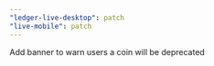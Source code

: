 ```yaml
---
"ledger-live-desktop": patch
"live-mobile": patch
---
```


Add banner to warn users a coin will be deprecated
